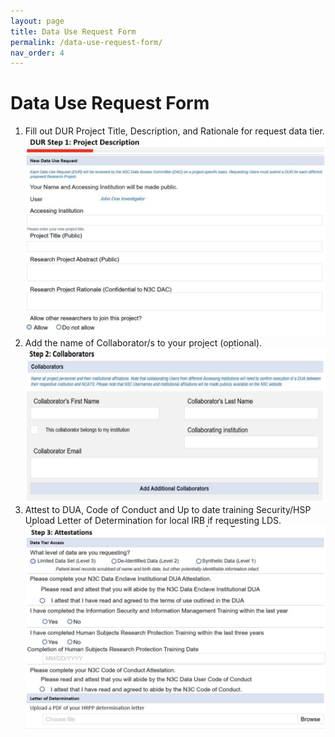 ```yaml
---
layout: page
title: Data Use Request Form
permalink: /data-use-request-form/
nav_order: 4
---
```


# Data Use Request Form

1. Fill out DUR Project Title, Description, and Rationale for request data tier.
![DUA Step 1](/assets/images/DUR_Step_1.png)
2. Add the name of Collaborator/s to your project (optional).
![DUA Step 2](/assets/images/DUR_Step_2.png)
3. Attest to DUA, Code of Conduct and Up to date training Security/HSP Upload Letter of Determination for local IRB if requesting LDS.
![DUA Step 3](/assets/images/DUR_Step_3.png)
